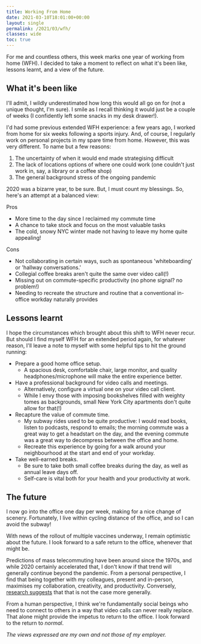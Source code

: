 ```yaml
---
title: Working From Home
date: 2021-03-10T18:01:00+00:00
layout: single
permalink: /2021/03/wfh/
classes: wide
toc: true
---
```

For me and countless others, this week marks one year of working from home (WFH). I decided to take a moment to reflect on what it's been like, lessons learnt, and a view of the future.

## What it's been like

I'll admit, I wildly underestimated how long this would all go on for (not a unique thought, I'm sure). I smile as I recall thinking it would just be a couple of weeks (I confidently left some snacks in my desk drawer!). 

I'd had some previous extended WFH experience: a few years ago, I worked from home for six weeks following a sports injury. And, of course, I regularly work on personal projects in my spare time from home. However, this was very different. To name but a few reasons: 

1. The uncertainty of when it would end made strategising difficult
2. The lack of locations options of where one could work (one couldn't just work in, say, a library or a coffee shop)
3. The general background stress of the ongoing pandemic

2020 was a bizarre year, to be sure. But, I must count my blessings. So, here's an attempt at a balanced view:

Pros

- More time to the day since I reclaimed my commute time
- A chance to take stock and focus on the most valuable tasks
- The cold, snowy NYC winter made not having to leave my home quite appealing!

Cons

- Not collaborating in certain ways, such as spontaneous 'whiteboarding' or 'hallway conversations.'
- Collegial coffee breaks aren't quite the same over video call(!)
- Missing out on commute-specific productivity (no phone signal? no problem!)
- Needing to recreate the structure and routine that a conventional in-office workday naturally provides

## Lessons learnt

I hope the circumstances which brought about this shift to WFH never recur. But should I find myself WFH for an extended period again, for whatever reason, I'll leave a note to myself with some helpful tips to hit the ground running:

- Prepare a good home office setup. 
    - A spacious desk, comfortable chair, large monitor, and quality headphones/microphone will make the entire experience better.
- Have a professional background for video calls and meetings. 
    - Alternatively, configure a virtual one on your video call client. 
    - While I envy those with imposing bookshelves filled with weighty tomes as backgrounds, small New York City apartments don't quite allow for that(!)
- Recapture the value of commute time. 
    - My subway rides used to be quite productive: I would read books, listen to podcasts, respond to emails; the morning commute was a great way to get a headstart on the day, and the evening commute was a great way to decompress between the office and home. 
    - Recreate this experience by going for a walk around your neighbourhood at the start and end of your workday.
- Take well-earned breaks. 
    - Be sure to take both small coffee breaks during the day, as well as annual leave days off. 
    - Self-care is vital both for your health and your productivity at work.

## The future

I now go into the office one day per week, making for a nice change of scenery. Fortunately, I live within cycling distance of the office, and so I can avoid the subway!

With news of the rollout of multiple vaccines underway, I remain optimistic about the future. I look forward to a safe return to the office, whenever that might be. 

Predictions of mass telecommuting have been around since the 1970s, and while 2020 certainly accelerated that, I don't know if that trend will generally continue beyond the pandemic. From a personal perspective, I find that being together with my colleagues, present and in-person, maximises my collaboration, creativity, and productivity. Conversely, [research suggests](https://hbr.org/2020/08/research-knowledge-workers-are-more-productive-from-home) that that is not the case more generally. 

From a human perspective, I think we're fundamentally social beings who need to connect to others in a way that video calls can never really replace. That alone might provide the impetus to return to the office. I look forward to the return to _normal_.

_The views expressed are my own and not those of my employer._
